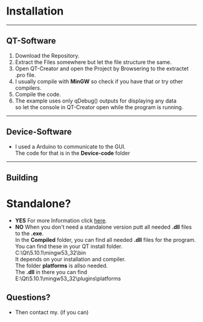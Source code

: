 # Installation
***
## QT-Software
1. Download the Repository.
2. Extract the Files somewhere but let the file structure the same.
3. Open QT-Creator and open the Project by Browsering to the extractet .pro file.
4. I usually compile with **MinGW** so check if you have that or try other compilers.
5. Compile the code.
6. The example uses only qDebug() outputs for displaying any data  
so let the console in QT-Creator open while the program is running.
***
## Device-Software
* I used a Arduino to communicate to the GUI.  
The code for that is in the **Device-code** folder
***

## Building
# Standalone? 
* **YES** For more Information click [here](https://wiki.qt.io/Build_Standalone_Qt_Application_for_Windows).
* **NO** When you don't need a standalone version putt all needed **.dll** files to the **.exe**.  
In the **Compiled** folder, you can find all needed **.dll** files for the program. You can find these in your QT install folder.  
C:\Qt\5.10.1\mingw53_32\bin  
It depends on your installation and compiler.  
The folder **platforms** is allso needed.  
The **.dll** in there you can find  
E:\Qt\5.10.1\mingw53_32\plugins\platforms  

## Questions?
* Then contact my. (if you can)
